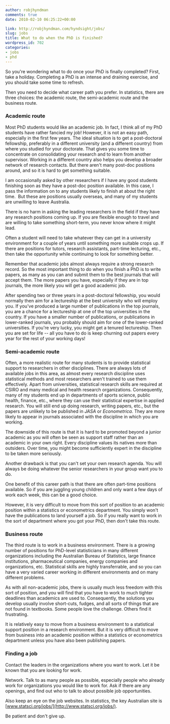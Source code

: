 ```yaml
---
author: robjhyndman
comments: true
date: 2010-02-10 06:25:22+00:00

link: http://robjhyndman.com/hyndsight/jobs/
slug: jobs
title: What to do when the PhD is finished?
wordpress_id: 702
categories:
- jobs
- phd
---
```


So you're wondering what to do once your PhD is finally completed? First, take a holiday. Completing a PhD is an intense and draining exercise, and you should take some time to refresh.

Then you need to decide what career path you prefer. In statistics, there are three choices: the academic route, the semi-academic route and the business route.


### Academic route


Most PhD students would like an academic job. In fact, I think all of my PhD students have rather fancied my job! However, it is not an easy path, especially in the first few years. The ideal situation is to get a post-doctoral fellowship, preferably in a different university (and a different country) from where you studied for your doctorate. That gives you some time to concentrate on consolidating your research and to learn from another supervisor. Working in a different country also helps you develop a broader network of research contacts. But there aren't many post-doc positions around, and so it is hard to get something suitable.

I am occasionally asked by other researchers if I have any good students finishing soon as they have a post-doc position available. In this case, I pass the information on to any students likely to finish at about the right time.  But these are positions usually overseas, and many of my students are unwilling to leave Australia.

There is no harm in asking the leading researchers in the field if they have any research positions coming up. If you are flexible enough to travel and are willing to take something short-term, you never know where it might lead.

Often a student will need to take whatever they can get in a university environment for a couple of years until something more suitable crops up. If there are positions for tutors, research assistants, part-time lecturing, etc., then take the opportunity while continuing to look for something better.

Remember that academic jobs almost always require a strong research record. So the most important thing to do when you finish a PhD is to write papers, as many as you can and submit them to the best journals that will accept them. The more papers you have, especially if they are in top journals, the more likely you will get a good academic job.

After spending two or three years in a post-doctoral fellowship, you would normally then aim for a lectureship at the best university who will employ you. If you've produced a large number of publications in the top journals, you are a chance for a lectureship at one of the top universities in the country. If you have a smaller number of publications, or publications in lower-ranked journals, you probably should aim for one of the lower-ranked universities. If you're very lucky, you might get a tenured lectureship. Then you are set for life -- all you have to do is keep churning out papers every year for the rest of your working days!


### Semi-academic route


Often, a more realistic route for many students is to provide statistical support to researchers in other disciplines. There are always lots of available jobs in this area, as almost every research discipline uses statistical methods and most researchers aren't trained to use them effectively. Apart from universities, statistical research skills are required at CSIRO and many medical and health research organizations. Consequently, many of my students end up in departments of sports science, public health, finance, etc., where they can use their statistical expertise in applied research. You will still end up doing research, writing papers, etc., but the papers are unlikely to be published in _JASA_ or _Econometrica_. They are more likely to appear in journals associated with the discipline in which you are working.

The downside of this route is that it is hard to be promoted beyond a junior academic as you will often be seen as support staff rather than an academic in your own right. Every discipline values its natives more than outsiders. Over time, you might become sufficiently expert in the discipline to be taken more seriously.

Another drawback is that you can't set your own research agenda. You will always be doing whatever the senior researchers in your group want you to do.

One benefit of this career path is that there are often part-time positions available. So if you are juggling young children and only want a few days of work each week, this can be a good choice.

However, it is very difficult to move from this sort of position to an academic position within a statistics or econometrics department. You simply won't have the publications to land yourself a job. So if you really want to work in the sort of department where you got your PhD, then don't take this route.


### Business route


The third route is to work in a business environment. There is a growing number of positions for PhD-level statisticians in many different organizations including the Australian Bureau of Statistics, large finance institutions, pharmaceutical companies, energy companies and organizations, etc. Statistical skills are highly transferrable, and so you can have a very varied career working in different environments and on many different problems.

As with all non-academic jobs, there is usually much less freedom with this sort of position, and you will find that you have to work to much tighter deadlines than academics are used to. Consequently, the solutions you develop usually involve short-cuts, fudges, and all sorts of things that are not found in textbooks. Some people love the challenge. Others find it frustrating.

It is relatively easy to move from a business environment to a statistical support position in a research environment. But it is very difficult to move from business into an academic position within a statistics or econometrics department unless you have also been publishing papers.


### Finding a job


Contact the leaders in the organizations where you want to work. Let it be known that you are looking for work.

Network. Talk to as many people as possible, especially people who already work for organizations you would like to work for. Ask if there are any openings, and find out who to talk to about possible job opportunities.

Also keep an eye on the job websites. In statistics, the key Australian site is [www.statsci.org/jobs/](http://www.statsci.org/jobs/).

Be patient and don't give up.
